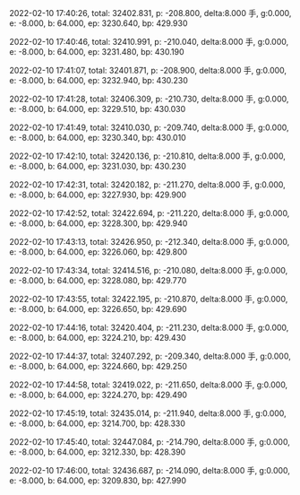 2022-02-10 17:40:26, total: 32402.831, p: -208.800, delta:8.000 手, g:0.000, e: -8.000, b: 64.000, ep: 3230.640, bp: 429.930

2022-02-10 17:40:46, total: 32410.991, p: -210.040, delta:8.000 手, g:0.000, e: -8.000, b: 64.000, ep: 3231.480, bp: 430.190

2022-02-10 17:41:07, total: 32401.871, p: -208.900, delta:8.000 手, g:0.000, e: -8.000, b: 64.000, ep: 3232.940, bp: 430.230

2022-02-10 17:41:28, total: 32406.309, p: -210.730, delta:8.000 手, g:0.000, e: -8.000, b: 64.000, ep: 3229.510, bp: 430.030

2022-02-10 17:41:49, total: 32410.030, p: -209.740, delta:8.000 手, g:0.000, e: -8.000, b: 64.000, ep: 3230.340, bp: 430.010

2022-02-10 17:42:10, total: 32420.136, p: -210.810, delta:8.000 手, g:0.000, e: -8.000, b: 64.000, ep: 3231.030, bp: 430.230

2022-02-10 17:42:31, total: 32420.182, p: -211.270, delta:8.000 手, g:0.000, e: -8.000, b: 64.000, ep: 3227.930, bp: 429.900

2022-02-10 17:42:52, total: 32422.694, p: -211.220, delta:8.000 手, g:0.000, e: -8.000, b: 64.000, ep: 3228.300, bp: 429.940

2022-02-10 17:43:13, total: 32426.950, p: -212.340, delta:8.000 手, g:0.000, e: -8.000, b: 64.000, ep: 3226.060, bp: 429.800

2022-02-10 17:43:34, total: 32414.516, p: -210.080, delta:8.000 手, g:0.000, e: -8.000, b: 64.000, ep: 3228.080, bp: 429.770

2022-02-10 17:43:55, total: 32422.195, p: -210.870, delta:8.000 手, g:0.000, e: -8.000, b: 64.000, ep: 3226.650, bp: 429.690

2022-02-10 17:44:16, total: 32420.404, p: -211.230, delta:8.000 手, g:0.000, e: -8.000, b: 64.000, ep: 3224.210, bp: 429.430

2022-02-10 17:44:37, total: 32407.292, p: -209.340, delta:8.000 手, g:0.000, e: -8.000, b: 64.000, ep: 3224.660, bp: 429.250

2022-02-10 17:44:58, total: 32419.022, p: -211.650, delta:8.000 手, g:0.000, e: -8.000, b: 64.000, ep: 3224.270, bp: 429.490

2022-02-10 17:45:19, total: 32435.014, p: -211.940, delta:8.000 手, g:0.000, e: -8.000, b: 64.000, ep: 3214.700, bp: 428.330

2022-02-10 17:45:40, total: 32447.084, p: -214.790, delta:8.000 手, g:0.000, e: -8.000, b: 64.000, ep: 3212.330, bp: 428.390

2022-02-10 17:46:00, total: 32436.687, p: -214.090, delta:8.000 手, g:0.000, e: -8.000, b: 64.000, ep: 3209.830, bp: 427.990